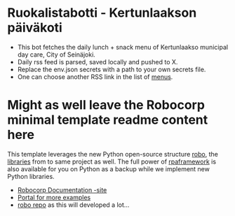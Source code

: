 # Ruokalistabotti - Kertunlaakson päiväkoti
* This bot fetches the daily lunch + snack menu of Kertunlaakso municipal day care, City of Seinäjoki.
* Daily rss feed is parsed, saved locally and pushed to X.
* Replace the env.json secrets with a path to your own secrets file.
* One can choose another RSS link in the list of [menus](https://ruokalistat.seinajoki.fi/AromieMenus/FI/Default/tervetuloa).

# Might as well leave the Robocorp minimal template readme content here
This template leverages the new Python open-source structure [robo](https://github.com/robocorp/robo), the [libraries](https://github.com/robocorp/robo#libraries) from to same project as well. The full power of [rpaframework](https://github.com/robocorp/rpaframework) is also available for you on Python as a backup while we implement new Python libraries.

* [Robocorp Documentation -site](https://robocorp.com/docs)
* [Portal for more examples](https://robocorp.com/portal)
* [robo repo](https://github.com/robocorp/robo) as this will developed a lot...